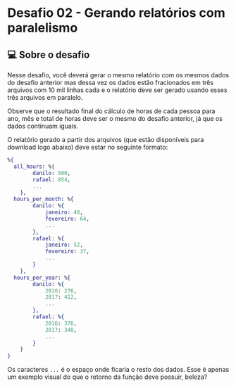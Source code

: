 # Desafio 02 - Gerando relatórios com paralelismo

## 💻 Sobre o desafio

Nesse desafio, você deverá gerar o mesmo relatório com os mesmos dados do desafio anterior mas dessa vez os dados estão fracionados em três arquivos com 10 mil linhas cada e o relatório deve ser gerado usando esses três arquivos em paralelo.

Observe que o resultado final do cálculo de horas de cada pessoa para ano, mês e total de horas deve ser o mesmo do desafio anterior, já que os dados continuam iguais.

O relatório gerado a partir dos arquivos (que estão disponíveis para download logo abaixo) deve estar no seguinte formato:

```elixir
%{
  all_hours: %{
        danilo: 500,
        rafael: 854,
        ...
    },
  hours_per_month: %{
        danilo: %{
            janeiro: 40,
            fevereiro: 64,
            ...
        },
        rafael: %{
            janeiro: 52,
            fevereiro: 37,
            ...
        }
    },
  hours_per_year: %{
        danilo: %{
            2016: 276,
            2017: 412,
            ...
        },
        rafael: %{
            2016: 376,
            2017: 348,
            ...
        }
    }
}
```

Os caracteres `...` é o espaço onde ficaria o resto dos dados. Esse é apenas um exemplo visual do que o retorno da função deve possuir, beleza?

